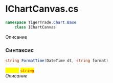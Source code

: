 
# IChartCanvas.cs
```csharp
namespace TigerTrade.Chart.Base  
    class IChartCanvas
```

Описание

### Синтаксис
```csharp
string FormatTime(DateTime dt, string format)
```

<mark style="color:yellow;">`format`</mark> <mark style="color:red;">*`string`*</mark>  
 *Описание*  
  

                    
                    